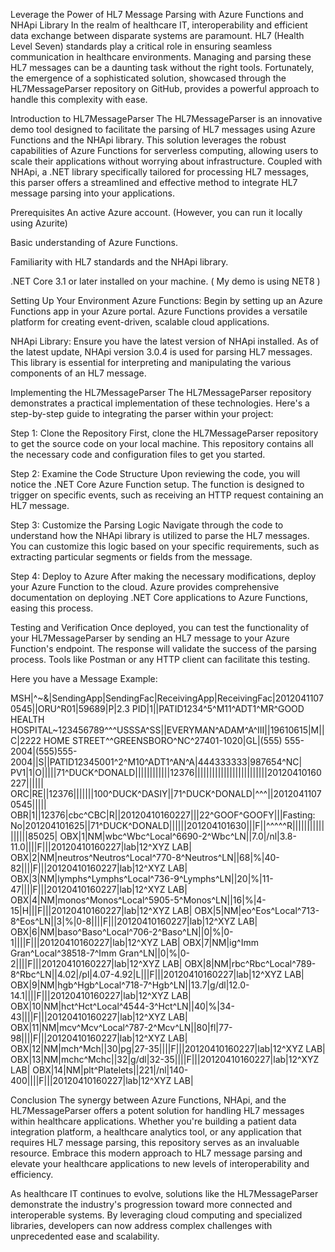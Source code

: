 Leverage the Power of HL7 Message Parsing with Azure Functions and NHApi Library
In the realm of healthcare IT, interoperability and efficient data exchange between disparate systems are paramount. HL7 (Health Level Seven) standards play a critical role in ensuring seamless communication in healthcare environments. Managing and parsing these HL7 messages can be a daunting task without the right tools. Fortunately, the emergence of a sophisticated solution, showcased through the HL7MessageParser repository on GitHub, provides a powerful approach to handle this complexity with ease.

Introduction to HL7MessageParser
The HL7MessageParser is an innovative demo tool designed to facilitate the parsing of HL7 messages using Azure Functions and the NHApi library. This solution leverages the robust capabilities of Azure Functions for serverless computing, allowing users to scale their applications without worrying about infrastructure. Coupled with NHApi, a .NET library specifically tailored for processing HL7 messages, this parser offers a streamlined and effective method to integrate HL7 message parsing into your applications.

Prerequisites
An active Azure account. (However, you can run it locally using Azurite)

Basic understanding of Azure Functions.

Familiarity with HL7 standards and the NHApi library.

.NET Core 3.1 or later installed on your machine. ( My demo is using NET8 )

Setting Up Your Environment
Azure Functions: Begin by setting up an Azure Functions app in your Azure portal. Azure Functions provides a versatile platform for creating event-driven, scalable cloud applications.

NHApi Library: Ensure you have the latest version of NHApi installed. As of the latest update, NHApi version 3.0.4 is used for parsing HL7 messages. This library is essential for interpreting and manipulating the various components of an HL7 message.

Implementing the HL7MessageParser
The HL7MessageParser repository demonstrates a practical implementation of these technologies. Here's a step-by-step guide to integrating the parser within your project:

Step 1: Clone the Repository
First, clone the HL7MessageParser repository to get the source code on your local machine. This repository contains all the necessary code and configuration files to get you started.

Step 2: Examine the Code Structure
Upon reviewing the code, you will notice the .NET Core Azure Function setup. The function is designed to trigger on specific events, such as receiving an HTTP request containing an HL7 message.

Step 3: Customize the Parsing Logic
Navigate through the code to understand how the NHApi library is utilized to parse the HL7 messages. You can customize this logic based on your specific requirements, such as extracting particular segments or fields from the message.

Step 4: Deploy to Azure
After making the necessary modifications, deploy your Azure Function to the cloud. Azure provides comprehensive documentation on deploying .NET Core applications to Azure Functions, easing this process.

Testing and Verification
Once deployed, you can test the functionality of your HL7MessageParser by sending an HL7 message to your Azure Function's endpoint. The response will validate the success of the parsing process. Tools like Postman or any HTTP client can facilitate this testing.

Here you have a Message Example:


MSH|^~\&|SendingApp|SendingFac|ReceivingApp|ReceivingFac|20120411070545||ORU^R01|59689|P|2.3
PID|1||PATID1234^5^M11^ADT1^MR^GOOD HEALTH HOSPITAL~123456789^^^USSSA^SS||EVERYMAN^ADAM^A^III||19610615|M||C|2222 HOME STREET^^GREENSBORO^NC^27401-1020|GL|(555) 555-2004|(555)555-2004||S||PATID12345001^2^M10^ADT1^AN^A|444333333|987654^NC|
PV1|1|O|||||71^DUCK^DONALD||||||||||||12376|||||||||||||||||||||||||20120410160227||||||
ORC|RE||12376|||||||100^DUCK^DASIY||71^DUCK^DONALD|^^^||20120411070545|||||
OBR|1||12376|cbc^CBC|R||20120410160227|||22^GOOF^GOOFY|||Fasting: No|201204101625||71^DUCK^DONALD||||||201204101630|||F||^^^^^R|||||||||||||||||85025|
OBX|1|NM|wbc^Wbc^Local^6690-2^Wbc^LN||7.0|/nl|3.8-11.0||||F|||20120410160227|lab|12^XYZ LAB|
OBX|2|NM|neutros^Neutros^Local^770-8^Neutros^LN||68|%|40-82||||F|||20120410160227|lab|12^XYZ LAB|
OBX|3|NM|lymphs^Lymphs^Local^736-9^Lymphs^LN||20|%|11-47||||F|||20120410160227|lab|12^XYZ LAB|
OBX|4|NM|monos^Monos^Local^5905-5^Monos^LN||16|%|4-15|H|||F|||20120410160227|lab|12^XYZ LAB|
OBX|5|NM|eo^Eos^Local^713-8^Eos^LN||3|%|0-8||||F|||20120410160227|lab|12^XYZ LAB|
OBX|6|NM|baso^Baso^Local^706-2^Baso^LN||0|%|0-1||||F|||20120410160227|lab|12^XYZ LAB|
OBX|7|NM|ig^Imm Gran^Local^38518-7^Imm Gran^LN||0|%|0-2||||F|||20120410160227|lab|12^XYZ LAB|
OBX|8|NM|rbc^Rbc^Local^789-8^Rbc^LN||4.02|/pl|4.07-4.92|L|||F|||20120410160227|lab|12^XYZ LAB|
OBX|9|NM|hgb^Hgb^Local^718-7^Hgb^LN||13.7|g/dl|12.0-14.1||||F|||20120410160227|lab|12^XYZ LAB|
OBX|10|NM|hct^Hct^Local^4544-3^Hct^LN||40|%|34-43||||F|||20120410160227|lab|12^XYZ LAB|
OBX|11|NM|mcv^Mcv^Local^787-2^Mcv^LN||80|fl|77-98||||F|||20120410160227|lab|12^XYZ LAB|
OBX|12|NM|mch^Mch||30|pg|27-35||||F|||20120410160227|lab|12^XYZ LAB|
OBX|13|NM|mchc^Mchc||32|g/dl|32-35||||F|||20120410160227|lab|12^XYZ LAB|
OBX|14|NM|plt^Platelets||221|/nl|140-400||||F|||20120410160227|lab|12^XYZ LAB|




Conclusion
The synergy between Azure Functions, NHApi, and the HL7MessageParser offers a potent solution for handling HL7 messages within healthcare applications. Whether you're building a patient data integration platform, a healthcare analytics tool, or any application that requires HL7 message parsing, this repository serves as an invaluable resource. Embrace this modern approach to HL7 message parsing and elevate your healthcare applications to new levels of interoperability and efficiency.

As healthcare IT continues to evolve, solutions like the HL7MessageParser demonstrate the industry's progression toward more connected and interoperable systems. By leveraging cloud computing and specialized libraries, developers can now address complex challenges with unprecedented ease and scalability.



